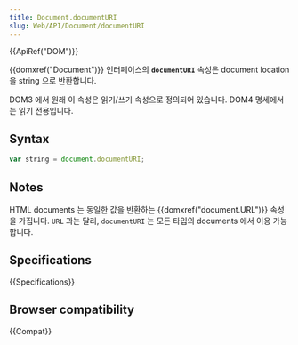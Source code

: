 ```yaml
---
title: Document.documentURI
slug: Web/API/Document/documentURI
---
```

{{ApiRef("DOM")}}

{{domxref("Document")}} 인터페이스의 **`documentURI`** 속성은 document location 을 string 으로 반환합니다.

DOM3 에서 원래 이 속성은 읽기/쓰기 속성으로 정의되어 있습니다. DOM4 명세에서는 읽기 전용입니다.

## Syntax

```js
var string = document.documentURI;
```

## Notes

HTML documents 는 동일한 값을 반환하는 {{domxref("document.URL")}} 속성을 가집니다. `URL` 과는 달리, `documentURI` 는 모든 타입의 documents 에서 이용 가능합니다.

## Specifications

{{Specifications}}

## Browser compatibility

{{Compat}}
